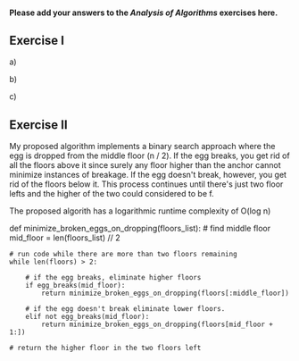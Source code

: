 #### Please add your answers to the ***Analysis of  Algorithms*** exercises here.

## Exercise I

a)


b)


c)

## Exercise II
My proposed algorithm implements a binary search approach where the egg is dropped from the middle floor (n / 2). If the egg breaks, you get rid of all the floors above it since surely any floor higher than the anchor cannot minimize instances of breakage. If the egg doesn't break, however, you get rid of the floors below it. This process continues until there's just two floor lefts and the higher of the two could considered to be f. 

The proposed algorith has a logarithmic runtime complexity of O(log n)

def minimize_broken_eggs_on_dropping(floors_list):
    # find middle floor
    mid_floor = len(floors_list) // 2

    # run code while there are more than two floors remaining
    while len(floors) > 2:

        # if the egg breaks, eliminate higher floors
        if egg_breaks(mid_floor):
            return minimize_broken_eggs_on_dropping(floors[:middle_floor])

        # if the egg doesn't break eliminate lower floors.
        elif not egg_breaks(mid_floor):
            return minimize_broken_eggs_on_dropping(floors[mid_floor + 1:])

    # return the higher floor in the two floors left
